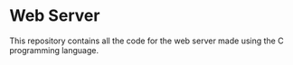 # Web Server

This repository contains all the code for the web server made using the C programming language.
